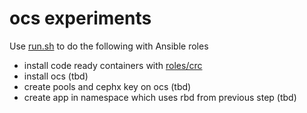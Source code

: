 # ocs experiments

Use [run.sh](run.sh) to do the following with Ansible roles

- install code ready containers with [roles/crc](roles/crc)
- install ocs (tbd)
- create pools and cephx key on ocs (tbd)
- create app in namespace which uses rbd from previous step (tbd)


